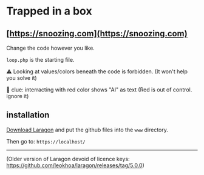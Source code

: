 # Trapped in a box
## [https://snoozing.com](https://snoozing.com)

Change the code however you like.

`loop.php` is the starting file.

⚠️ Looking at values/colors beneath the code is forbidden. (It won't help you solve it)

🔴 clue: interracting with red color shows "AI" as text (Red is out of control. ignore it)

## installation

[Download Laragon](https://laragon.org/download/) and put the github files into the `www` directory.

Then go to: `https://localhost/`


---

(Older version of Laragon devoid of licence keys: https://github.com/leokhoa/laragon/releases/tag/5.0.0)